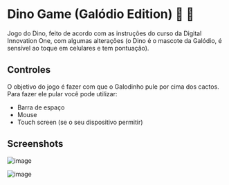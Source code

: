 # Dino Game (Galódio Edition) 🦖 🐔 
Jogo do Dino, feito de acordo com as instruções do curso da Digital Innovation One, com algumas alterações (o Dino é o mascote da Galódio, é sensível ao toque em celulares e tem pontuação).

## Controles
O objetivo do jogo é fazer com que o Galodinho pule por cima dos cactos. Para fazer ele pular você pode utilizar:
  - Barra de espaço
  - Mouse
  - Touch screen (se o seu dispositivo permitir)

## Screenshots
![image](https://user-images.githubusercontent.com/81376256/159541511-eccc8bae-a659-4156-8211-f387bf6143c7.png)

![image](https://user-images.githubusercontent.com/81376256/159541695-2a076b1a-fc84-4d96-adeb-af24c8526296.png)


